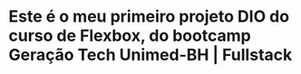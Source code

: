 # Este é o meu primeiro projeto DIO do curso de Flexbox, do bootcamp Geração Tech Unimed-BH | Fullstack

